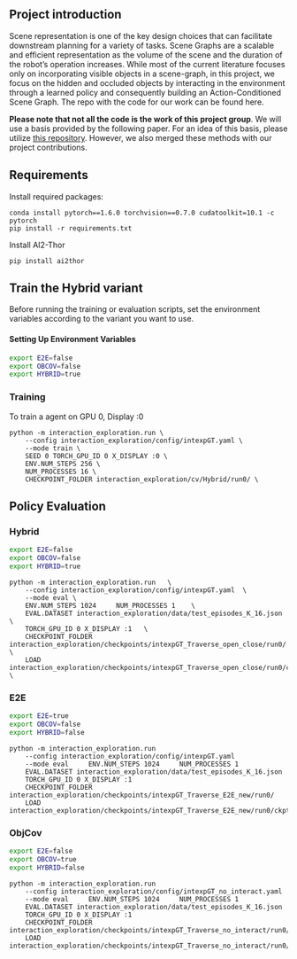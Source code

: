 ## Project introduction

Scene representation is one of the key design
choices that can facilitate downstream planning for a variety of
tasks. Scene Graphs are a scalable and efficient representation
as the volume of the scene and the duration of the robot’s
operation increases. While most of the current literature
focuses only on incorporating visible objects in a scene-graph,
in this project, we focus on the hidden and occluded objects by
interacting in the environment through a learned policy and
consequently building an Action-Conditioned Scene Graph.
The repo with the code for our work can be found here.

**Please note that not all the code is the work of this project group**. We will use a basis provided by the following paper.
For an idea of this basis, please utilize [this repository]([https://github.com/mit-han-lab/dlg](https://github.com/facebookresearch/interaction-exploration/tree/main)). However, we also
merged these methods with our project contributions.

## Requirements
Install required packages:
```
conda install pytorch==1.6.0 torchvision==0.7.0 cudatoolkit=10.1 -c pytorch
pip install -r requirements.txt
```

Install AI2-Thor
```
pip install ai2thor
```

## Train the Hybrid variant

Before running the training or evaluation scripts, set the environment variables according to the variant you want to use.

####  Setting Up Environment Variables 

```bash
export E2E=false
export OBCOV=false
export HYBRID=true
```

### Training 

To train a agent on GPU 0, Display :0
```
python -m interaction_exploration.run \
    --config interaction_exploration/config/intexpGT.yaml \
    --mode train \
    SEED 0 TORCH_GPU_ID 0 X_DISPLAY :0 \
    ENV.NUM_STEPS 256 \
    NUM_PROCESSES 16 \
    CHECKPOINT_FOLDER interaction_exploration/cv/Hybrid/run0/ \

```


## Policy Evaluation

### Hybrid

```bash
export E2E=false
export OBCOV=false
export HYBRID=true
```

```
python -m interaction_exploration.run   \
    --config interaction_exploration/config/intexpGT.yaml  \     
    --mode eval \
    ENV.NUM_STEPS 1024     NUM_PROCESSES 1    \
    EVAL.DATASET interaction_exploration/data/test_episodes_K_16.json \    
    TORCH_GPU_ID 0 X_DISPLAY :1   \
    CHECKPOINT_FOLDER interaction_exploration/checkpoints/intexpGT_Traverse_open_close/run0/ \
    LOAD   interaction_exploration/checkpoints/intexpGT_Traverse_open_close/run0/ckpt.6.pth \
```

### E2E

```bash
export E2E=true
export OBCOV=false
export HYBRID=false
```

```
python -m interaction_exploration.run     
    --config interaction_exploration/config/intexpGT.yaml     
    --mode eval     ENV.NUM_STEPS 1024     NUM_PROCESSES 1     
    EVAL.DATASET interaction_exploration/data/test_episodes_K_16.json     
    TORCH_GPU_ID 0 X_DISPLAY :1     
    CHECKPOINT_FOLDER interaction_exploration/checkpoints/intexpGT_Traverse_E2E_new/run0/ 
    LOAD   interaction_exploration/checkpoints/intexpGT_Traverse_E2E_new/run0/ckpt.8.pth 
```

### ObjCov

```bash
export E2E=false
export OBCOV=true
export HYBRID=false
```

```
python -m interaction_exploration.run     
    --config interaction_exploration/config/intexpGT_no_interact.yaml     
    --mode eval     ENV.NUM_STEPS 1024     NUM_PROCESSES 1     
    EVAL.DATASET interaction_exploration/data/test_episodes_K_16.json     
    TORCH_GPU_ID 0 X_DISPLAY :1     
    CHECKPOINT_FOLDER interaction_exploration/checkpoints/intexpGT_Traverse_no_interact/run0/ 
    LOAD   interaction_exploration/checkpoints/intexpGT_Traverse_no_interact/run0/ckpt.4.pth 
```


